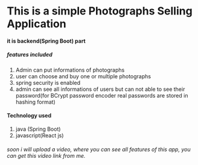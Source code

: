 # This is a simple Photographs Selling Application 
#### it is backend(Spring Boot) part

##### features included

1. Admin can put informations of photographs
2. user can choose and buy one or multiple photographs
3. spring security is enabled
4. admin can see all informations of users but can not able to see their password(for BCrypt password encoder real passwords are stored in hashing format)


#### Technology used

1. java (Spring Boot)
2. javascript(React js)

###### soon i will upload a video, where you can see all features of this app, you can get this video link from me.